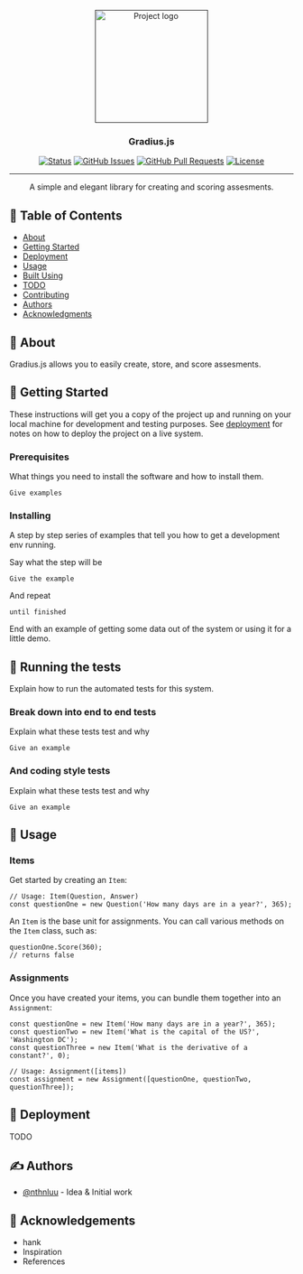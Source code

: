 <p align="center">
  <a href="" rel="noopener">
 <img width=200px height=200px src="https://i.imgur.com/6wj0hh6.jpg" alt="Project logo"></a>
</p>

<h3 align="center">Gradius.js</h3>

<div align="center">

  [![Status](https://img.shields.io/badge/status-active-success.svg)]() 
  [![GitHub Issues](https://img.shields.io/github/issues/kylelobo/The-Documentation-Compendium.svg)](https://github.com/kylelobo/The-Documentation-Compendium/issues)
  [![GitHub Pull Requests](https://img.shields.io/github/issues-pr/kylelobo/The-Documentation-Compendium.svg)](https://github.com/kylelobo/The-Documentation-Compendium/pulls)
  [![License](https://img.shields.io/badge/license-MIT-blue.svg)](/LICENSE)

</div>

---

<p align="center"> A simple and elegant library for creating and scoring assesments.
    <br> 
</p>

## 📝 Table of Contents
- [About](#about)
- [Getting Started](#getting_started)
- [Deployment](#deployment)
- [Usage](#usage)
- [Built Using](#built_using)
- [TODO](../TODO.md)
- [Contributing](../CONTRIBUTING.md)
- [Authors](#authors)
- [Acknowledgments](#acknowledgement)

## 🧐 About <a name = "about"></a>
Gradius.js allows you to easily create, store, and score assesments.

## 🏁 Getting Started <a name = "getting_started"></a>
These instructions will get you a copy of the project up and running on your local machine for development and testing purposes. See [deployment](#deployment) for notes on how to deploy the project on a live system.

### Prerequisites
What things you need to install the software and how to install them.

```
Give examples
```

### Installing
A step by step series of examples that tell you how to get a development env running.

Say what the step will be

```
Give the example
```

And repeat

```
until finished
```

End with an example of getting some data out of the system or using it for a little demo.

## 🔧 Running the tests <a name = "tests"></a>
Explain how to run the automated tests for this system.

### Break down into end to end tests
Explain what these tests test and why

```
Give an example
```

### And coding style tests
Explain what these tests test and why

```
Give an example
```

## 🎈 Usage <a name="usage"></a>
### Items
Get started by creating an `Item`:
```
// Usage: Item(Question, Answer)
const questionOne = new Question('How many days are in a year?', 365);
```
An `Item` is the base unit for assignments. You can call various methods on the `Item` class, such as:
```
questionOne.Score(360);
// returns false
```
### Assignments
Once you have created your items, you can bundle them together into an `Assignment`:
```
const questionOne = new Item('How many days are in a year?', 365);
const questionTwo = new Item('What is the capital of the US?', 'Washington DC');
const questionThree = new Item('What is the derivative of a constant?', 0);

// Usage: Assignment([items])
const assignment = new Assignment([questionOne, questionTwo, questionThree]);
```


## 🚀 Deployment <a name = "deployment"></a>
TODO

## ✍️ Authors <a name = "authors"></a>
- [@nthnluu](https://github.com/nthnluu) - Idea & Initial work

## 🎉 Acknowledgements <a name = "acknowledgement"></a>
- hank
- Inspiration
- References
